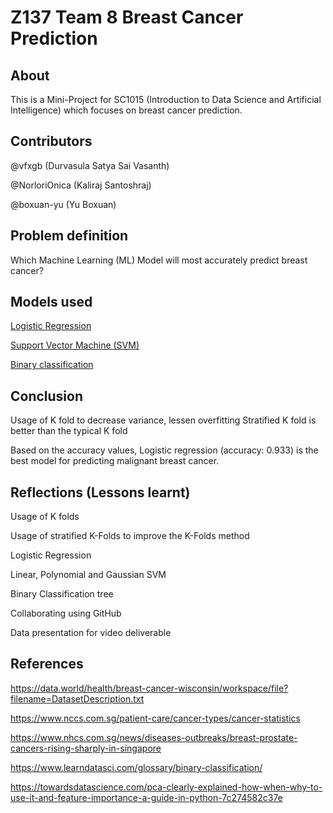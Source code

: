 # Z137 Team 8 Breast Cancer Prediction

## About
This is a Mini-Project for SC1015 (Introduction to Data Science and Artificial Intelligence) which focuses on breast cancer prediction. 

## Contributors 
@vfxgb (Durvasula Satya Sai Vasanth)

@NorloriOnica (Kaliraj Santoshraj)

@boxuan-yu (Yu Boxuan)

## Problem definition
Which Machine Learning (ML) Model will most accurately predict breast cancer?

## Models used
[Logistic Regression](https://github.com/vfxgb/Z137-Breast-Cancer/blob/main/Logistic%20Regression%20Model.ipynb)

[Support Vector Machine (SVM)](https://github.com/vfxgb/Z137-Breast-Cancer/blob/main/SVM%20Model.ipynb)

[Binary classification](https://github.com/vfxgb/Z137-Breast-Cancer/blob/main/Binary%20Tree%20Model.ipynb)

## Conclusion
Usage of K fold to decrease variance, lessen overfitting 
Stratified K fold is better than the typical K fold 

Based on the accuracy values, Logistic regression (accuracy: 0.933) is the best model for predicting malignant breast cancer.

## Reflections (Lessons learnt)
Usage of K folds 

Usage of stratified K-Folds to improve the K-Folds method 

Logistic Regression 

Linear, Polynomial and Gaussian SVM 

Binary Classification tree

Collaborating using GitHub

Data presentation for video deliverable

## References 
https://data.world/health/breast-cancer-wisconsin/workspace/file?filename=DatasetDescription.txt

https://www.nccs.com.sg/patient-care/cancer-types/cancer-statistics 

https://www.nhcs.com.sg/news/diseases-outbreaks/breast-prostate-cancers-rising-sharply-in-singapore 

https://www.learndatasci.com/glossary/binary-classification/ 

https://towardsdatascience.com/pca-clearly-explained-how-when-why-to-use-it-and-feature-importance-a-guide-in-python-7c274582c37e

